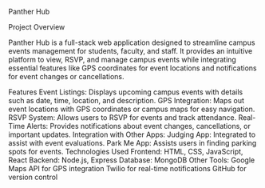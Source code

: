 Panther Hub

Project Overview



Panther Hub is a full-stack web application designed to streamline campus events management for students, faculty, and staff. It provides an intuitive platform to view, RSVP, and manage campus events while integrating essential features like GPS coordinates for event locations and notifications for event changes or cancellations.

Features
Event Listings: Displays upcoming campus events with details such as date, time, location, and description.
GPS Integration: Maps out event locations with GPS coordinates or campus maps for easy navigation.
RSVP System: Allows users to RSVP for events and track attendance.
Real-Time Alerts: Provides notifications about event changes, cancellations, or important updates.
Integration with Other Apps:
Judging App: Integrated to assist with event evaluations.
Park Me App: Assists users in finding parking spots for events.
Technologies Used
Frontend: HTML, CSS, JavaScript, React
Backend: Node.js, Express
Database: MongoDB
Other Tools:
Google Maps API for GPS integration
Twilio for real-time notifications
GitHub for version control
